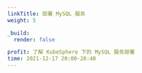 ```yaml
---
linkTitle: 部署 MySQL 服务
weight: 5

_build:
  render: false

profit: 了解 KubeSphere 下的 MySQL 服务部署
time: 2021-12-17 20:00-20:40
---
```

